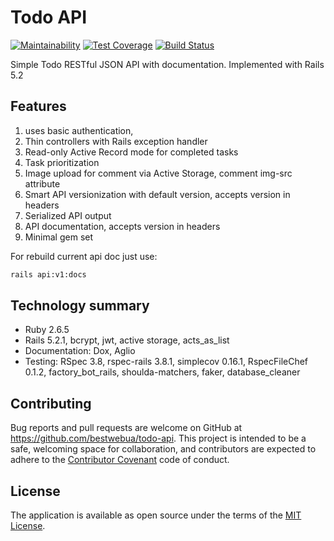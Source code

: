 # Todo API
[![Maintainability](https://api.codeclimate.com/v1/badges/f571db91e53dc3bf63b3/maintainability)](https://codeclimate.com/github/bestwebua/todo-api/maintainability) [![Test Coverage](https://api.codeclimate.com/v1/badges/f571db91e53dc3bf63b3/test_coverage)](https://codeclimate.com/github/bestwebua/todo-api/test_coverage) [![Build Status](https://travis-ci.org/bestwebua/todo-api.svg?branch=feature%2Fbase_version)](https://travis-ci.org/bestwebua/todo-api)

Simple Todo RESTful JSON API with documentation. Implemented with Rails 5.2

## Features
1. uses basic authentication, 
2. Thin controllers with Rails exception handler
3. Read-only Active Record mode for completed tasks
4. Task prioritization
5. Image upload for comment via Active Storage, comment img-src attribute
6. Smart API versionization with default version, accepts version in headers
7. Serialized API output
8. API documentation, accepts version in headers
9. Minimal gem set


For rebuild current api doc just use:
```bash
rails api:v1:docs
```

## Technology summary

* Ruby 2.6.5
* Rails 5.2.1, bcrypt, jwt, active storage, acts_as_list
* Documentation: Dox, Aglio
* Testing: RSpec 3.8, rspec-rails 3.8.1, simplecov 0.16.1, RspecFileChef 0.1.2, factory_bot_rails, shoulda-matchers, faker, database_cleaner

## Contributing

Bug reports and pull requests are welcome on GitHub at https://github.com/bestwebua/todo-api. This project is intended to be a safe, welcoming space for collaboration, and contributors are expected to adhere to the [Contributor Covenant](http://contributor-covenant.org) code of conduct.

## License

The application is available as open source under the terms of the [MIT License](http://opensource.org/licenses/MIT).
